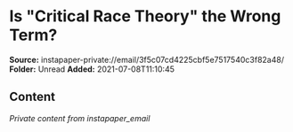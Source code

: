 # Is "Critical Race Theory" the Wrong Term?

**Source:** instapaper-private://email/3f5c07cd4225cbf5e7517540c3f82a48/
**Folder:** Unread
**Added:** 2021-07-08T11:10:45




## Content
*Private content from instapaper_email*
